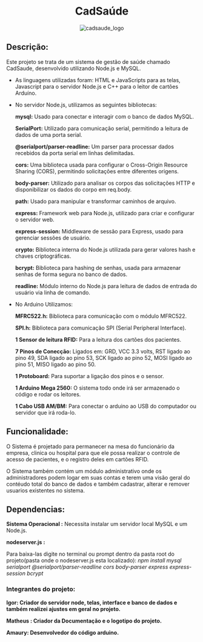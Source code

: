 <h1 style="text-align: center;">CadSaúde</h1>
<div style="text-align: center;">
  <img src="https://github.com/MisterIgorGarcia/cadsaude-acelera/assets/131496741/0985160d-8f85-4dd7-93cb-4a4e24f63fd4" alt="cadsaude_logo">
</div>

## Descrição:
Este projeto se trata de um sistema de gestão de saúde chamado CadSaude, desenvolvido utilizando Node.js e MySQL.

- As linguagens utilizadas foram: HTML e JavaScripts para as telas, Javascript para o servidor Node.js e C++ para o leitor de cartões Arduíno.
  
- No servidor Node.js, utilizamos as seguintes bibliotecas:
  
  **mysql:** Usado para conectar e interagir com o banco de dados MySQL.

  **SerialPort:** Utilizado para comunicação serial, permitindo a leitura de dados de uma porta serial.

  **@serialport/parser-readline:** Um parser para processar dados recebidos da porta serial em linhas delimitadas.

  **cors:** Uma biblioteca usada para configurar o Cross-Origin Resource Sharing (CORS), permitindo solicitações entre diferentes origens.

  **body-parser:** Utilizado para analisar os corpos das solicitações HTTP e disponibilizar os dados do corpo em req.body.

  **path:** Usado para manipular e transformar caminhos de arquivo.

  **express:** Framework web para Node.js, utilizado para criar e configurar o servidor web.

  **express-session:** Middleware de sessão para Express, usado para gerenciar sessões de usuário.

  **crypto:** Biblioteca interna do Node.js utilizada para gerar valores hash e chaves criptográficas.

  **bcrypt:** Biblioteca para hashing de senhas, usada para armazenar senhas de forma segura no banco de dados.

  **readline:** Módulo interno do Node.js para leitura de dados de entrada do usuário via linha de comando.

- No Arduino Utilizamos:
  
  **MFRC522.h:** Biblioteca para comunicação com o módulo MFRC522.

  **SPI.h:** Biblioteca para comunicação SPI (Serial Peripheral Interface).

  **1 Sensor de leitura RFID:** Para a leitura dos cartões dos pacientes.

  **7 Pinos de Conecção:** Ligados em: GRD, VCC 3.3 volts, RST ligado ao pino 49, SDA ligado ao pino 53, SCK ligado ao pino 52, MOSI ligado ao pino 51, MISO ligado ao pino 50.

  **1 Protoboard:** Para suportar a ligação dos pinos e o sensor.

  **1 Arduino Mega 2560:** O sistema todo onde irá ser armazenado o código e rodar os leitores.

  **1 Cabo USB AM/BM:** Para conectar o arduino ao USB do computador ou servidor que irá roda-lo.

## Funcionalidade:

O Sistema é projetado para permanecer na mesa do funcionário da empresa, clinica ou hospital para que ele possa realizar o controle de acesso de pacientes, e o registro deles em cartões RFID.

O Sistema também contém um módulo administrativo onde os administradores podem logar em suas contas e terem uma visão geral do contéudo total do banco de dados e também cadastrar, alterar e remover usuarios existentes no sistema.

## Dependencias:

**Sistema Operacional :** Necessita instalar um servidor local MySQL e um Node.js.

**nodeserver.js :**

Para baixa-las digite no terminal ou prompt dentro da pasta root do projeto(pasta onde o nodeserver.js esta localizado):
*npm install mysql serialport @serialport/parser-readline cors body-parser express express-session bcrypt*

### Integrantes do projeto:

**Igor: Criador do servidor node, telas, interface e banco de dados e também realizei ajustes em geral no projeto.**

**Matheus : Criador da Documentação e o logotipo do projeto.**

**Amaury: Desenvolvedor do código arduino.**

